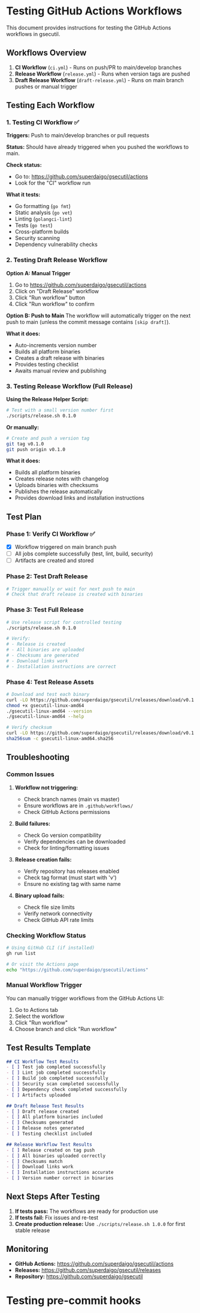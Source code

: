 # Testing GitHub Actions Workflows

This document provides instructions for testing the GitHub Actions workflows in gsecutil.

## Workflows Overview

1. **CI Workflow** (`ci.yml`) - Runs on push/PR to main/develop branches
2. **Release Workflow** (`release.yml`) - Runs when version tags are pushed
3. **Draft Release Workflow** (`draft-release.yml`) - Runs on main branch pushes or manual trigger

## Testing Each Workflow

### 1. Testing CI Workflow ✅

**Triggers:** Push to main/develop branches or pull requests

**Status:** Should have already triggered when you pushed the workflows to main.

**Check status:**
- Go to: https://github.com/superdaigo/gsecutil/actions
- Look for the "CI" workflow run

**What it tests:**
- Go formatting (`go fmt`)
- Static analysis (`go vet`)
- Linting (`golangci-lint`)
- Tests (`go test`)
- Cross-platform builds
- Security scanning
- Dependency vulnerability checks

### 2. Testing Draft Release Workflow

**Option A: Manual Trigger**
1. Go to https://github.com/superdaigo/gsecutil/actions
2. Click on "Draft Release" workflow
3. Click "Run workflow" button
4. Click "Run workflow" to confirm

**Option B: Push to Main**
The workflow will automatically trigger on the next push to main (unless the commit message contains `[skip draft]`).

**What it does:**
- Auto-increments version number
- Builds all platform binaries
- Creates a draft release with binaries
- Provides testing checklist
- Awaits manual review and publishing

### 3. Testing Release Workflow (Full Release)

**Using the Release Helper Script:**

```bash
# Test with a small version number first
./scripts/release.sh 0.1.0
```

**Or manually:**

```bash
# Create and push a version tag
git tag v0.1.0
git push origin v0.1.0
```

**What it does:**
- Builds all platform binaries
- Creates release notes with changelog
- Uploads binaries with checksums
- Publishes the release automatically
- Provides download links and installation instructions

## Test Plan

### Phase 1: Verify CI Workflow ✅
- [x] Workflow triggered on main branch push
- [ ] All jobs complete successfully (test, lint, build, security)
- [ ] Artifacts are created and stored

### Phase 2: Test Draft Release
```bash
# Trigger manually or wait for next push to main
# Check that draft release is created with binaries
```

### Phase 3: Test Full Release
```bash
# Use release script for controlled testing
./scripts/release.sh 0.1.0

# Verify:
# - Release is created
# - All binaries are uploaded
# - Checksums are generated
# - Download links work
# - Installation instructions are correct
```

### Phase 4: Test Release Assets
```bash
# Download and test each binary
curl -LO https://github.com/superdaigo/gsecutil/releases/download/v0.1.0/gsecutil-linux-amd64
chmod +x gsecutil-linux-amd64
./gsecutil-linux-amd64 --version
./gsecutil-linux-amd64 --help

# Verify checksum
curl -LO https://github.com/superdaigo/gsecutil/releases/download/v0.1.0/gsecutil-linux-amd64.sha256
sha256sum -c gsecutil-linux-amd64.sha256
```

## Troubleshooting

### Common Issues

1. **Workflow not triggering:**
   - Check branch names (main vs master)
   - Ensure workflows are in `.github/workflows/`
   - Check GitHub Actions permissions

2. **Build failures:**
   - Check Go version compatibility
   - Verify dependencies can be downloaded
   - Check for linting/formatting issues

3. **Release creation fails:**
   - Verify repository has releases enabled
   - Check tag format (must start with 'v')
   - Ensure no existing tag with same name

4. **Binary upload fails:**
   - Check file size limits
   - Verify network connectivity
   - Check GitHub API rate limits

### Checking Workflow Status

```bash
# Using GitHub CLI (if installed)
gh run list

# Or visit the Actions page
echo "https://github.com/superdaigo/gsecutil/actions"
```

### Manual Workflow Trigger

You can manually trigger workflows from the GitHub Actions UI:
1. Go to Actions tab
2. Select the workflow
3. Click "Run workflow"
4. Choose branch and click "Run workflow"

## Test Results Template

```markdown
## CI Workflow Test Results
- [ ] Test job completed successfully
- [ ] Lint job completed successfully
- [ ] Build job completed successfully
- [ ] Security scan completed successfully
- [ ] Dependency check completed successfully
- [ ] Artifacts uploaded

## Draft Release Test Results
- [ ] Draft release created
- [ ] All platform binaries included
- [ ] Checksums generated
- [ ] Release notes generated
- [ ] Testing checklist included

## Release Workflow Test Results
- [ ] Release created on tag push
- [ ] All binaries uploaded correctly
- [ ] Checksums match
- [ ] Download links work
- [ ] Installation instructions accurate
- [ ] Version number correct in binaries
```

## Next Steps After Testing

1. **If tests pass:** The workflows are ready for production use
2. **If tests fail:** Fix issues and re-test
3. **Create production release:** Use `./scripts/release.sh 1.0.0` for first stable release

## Monitoring

- **GitHub Actions:** https://github.com/superdaigo/gsecutil/actions
- **Releases:** https://github.com/superdaigo/gsecutil/releases
- **Repository:** https://github.com/superdaigo/gsecutil
# Testing pre-commit hooks
